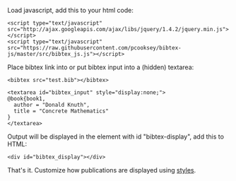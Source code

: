 Load javascript, add this to your html code:

```
<script type="text/javascript" src="http://ajax.googleapis.com/ajax/libs/jquery/1.4.2/jquery.min.js"></script>
<script type="text/javascript" src="https://raw.githubusercontent.com/pcooksey/bibtex-js/master/src/bibtex_js.js"></script>
```

Place bibtex link into or put bibtex input into a (hidden) textarea:

```
<bibtex src="test.bib"></bibtex>

<textarea id="bibtex_input" style="display:none;">
@book{book1,
  author = "Donald Knuth",
  title = "Concrete Mathematics"
}
</textarea>
```

Output will be displayed in the element with id "bibtex-display", add this to HTML:

```
<div id="bibtex_display"></div>
```

That's it. Customize how publications are displayed using [styles](styles.md).